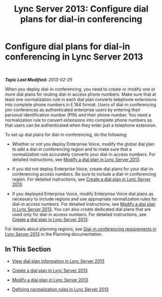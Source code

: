 ﻿---
title: 'Lync Server 2013: Configure dial plans for dial-in conferencing'
TOCTitle: Configure dial plans for dial-in conferencing
ms:assetid: a3e0958e-384f-43e5-b4c9-686b6ecac7ed
ms:mtpsurl: https://technet.microsoft.com/en-us/library/Gg412768(v=OCS.15)
ms:contentKeyID: 48185051
ms.date: 07/23/2014
mtps_version: v=OCS.15
---

<div data-xmlns="http://www.w3.org/1999/xhtml">

<div class="topic" data-xmlns="http://www.w3.org/1999/xhtml" data-msxsl="urn:schemas-microsoft-com:xslt" data-cs="http://msdn.microsoft.com/en-us/">

<div data-asp="http://msdn2.microsoft.com/asp">

# Configure dial plans for dial-in conferencing in Lync Server 2013

</div>

<div id="mainSection">

<div id="mainBody">

<span> </span>

_**Topic Last Modified:** 2013-02-25_

When you deploy dial-in conferencing, you need to create or modify one or more dial plans for routing dial-in access phone numbers. Make sure that at least one normalization rule in each dial plan converts telephone extensions into complete phone numbers in E.164 format. Users of dial-in conferencing join conferences as authenticated enterprise users by entering their personal identification number (PIN) and their phone number. You need a normalization rule to convert extensions into complete phone numbers so that users can be authenticated when they enter just a telephone extension.

To set up dial plans for dial-in conferencing, do the following:

  - Whether or not you deploy Enterprise Voice, modify the global dial plan to add a dial-in conferencing region and to make sure that a normalization rule accurately converts your dial-in access numbers. For detailed instructions, see [Modify a dial plan in Lync Server 2013](lync-server-2013-modify-a-dial-plan.md).

  - If you did not deploy Enterprise Voice, create dial plans for your dial-in conferencing access numbers. Be sure to include a dial-in conferencing region. For detailed instructions, see [Create a dial plan in Lync Server 2013](lync-server-2013-create-a-dial-plan.md).

  - If you deployed Enterprise Voice, modify Enterprise Voice dial plans as necessary to include regions and use appropriate normalization rules for dial-in access numbers. For detailed instructions, see [Modify a dial plan in Lync Server 2013](lync-server-2013-modify-a-dial-plan.md). You can also create dedicated dial plans that are used only for dial-in access numbers. For detailed instructions, see [Create a dial plan in Lync Server 2013](lync-server-2013-create-a-dial-plan.md).

For details about planning regions, see [Dial-in conferencing requirements in Lync Server 2013](lync-server-2013-dial-in-conferencing-requirements.md) in the Planning documentation.

<div>

## In This Section

  - [View dial plan information in Lync Server 2013](lync-server-2013-view-dial-plan-information.md)

  - [Create a dial plan in Lync Server 2013](lync-server-2013-create-a-dial-plan.md)

  - [Modify a dial plan in Lync Server 2013](lync-server-2013-modify-a-dial-plan.md)

  - [Defining normalization rules in Lync Server 2013](lync-server-2013-defining-normalization-rules.md)

</div>

</div>

<span> </span>

</div>

</div>

</div>

